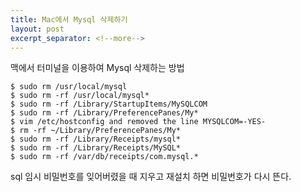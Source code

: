 ```yaml
---
title: Mac에서 Mysql 삭제하기
layout: post
excerpt_separator: <!--more-->
---
```


맥에서 터미널을 이용하여 Mysql 삭제하는 방법

    $ sudo rm /usr/local/mysql
    $ sudo rm -rf /usr/local/mysql*
    $ sudo rm -rf /Library/StartupItems/MySQLCOM
    $ sudo rm -rf /Library/PreferencePanes/My*
    $ vim /etc/hostconfig and removed the line MYSQLCOM=-YES-
    $ rm -rf ~/Library/PreferencePanes/My*
    $ sudo rm -rf /Library/Receipts/mysql*
    $ sudo rm -rf /Library/Receipts/MySQL*
    $ sudo rm -rf /var/db/receipts/com.mysql.*
<!--more-->

sql 임시 비밀번호를 잊어버렸을 때 지우고 재설치 하면 비밀번호가 다시 뜬다.
